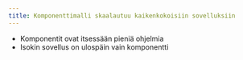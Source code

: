 ```yaml
---
title: Komponenttimalli skaalautuu kaikenkokoisiin sovelluksiin
---
```


* Komponentit ovat itsessään pieniä ohjelmia
* Isokin sovellus on ulospäin vain komponentti

